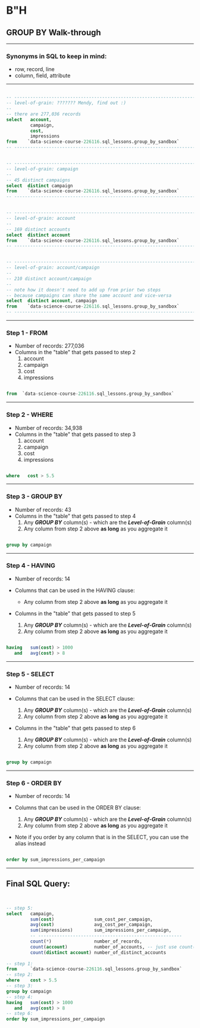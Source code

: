 # B"H


## GROUP BY Walk-through

---

### Synonyms in SQL to keep in mind:
- row, record, line
- column, field, attribute


---

```sql

-- -----------------------------------------------------------------------
-- level-of-grain: ??????? Mendy, find out :)
--
-- there are 277,036 records
select   account, 
         campaign, 
         cost,
         impressions 
from    `data-science-course-226116.sql_lessons.group_by_sandbox` 
-- -----------------------------------------------------------------------


-- -----------------------------------------------------------------------
-- level-of-grain: campaign
--
-- 45 distinct campaigns
select  distinct campaign         
from    `data-science-course-226116.sql_lessons.group_by_sandbox` 
-- -----------------------------------------------------------------------


-- -----------------------------------------------------------------------
-- level-of-grain: account
--
-- 169 distinct accounts
select  distinct account         
from    `data-science-course-226116.sql_lessons.group_by_sandbox` 
-- -----------------------------------------------------------------------


-- -----------------------------------------------------------------------
-- level-of-grain: account/campaign
--
-- 210 distinct account/campaign
--
-- note how it doesn't need to add up from prior two steps
-- because campaigns can share the same account and vice-versa
select  distinct account, campaign        
from    `data-science-course-226116.sql_lessons.group_by_sandbox` 
-- -----------------------------------------------------------------------

```


---



### Step 1 - FROM
- Number of records: 277,036
- Columns in the "table" that gets passed to step 2
    1. account
    2. campaign
    3. cost
    4. impressions

```sql

from  `data-science-course-226116.sql_lessons.group_by_sandbox` 


```


---


### Step 2 - WHERE
- Number of records: 34,938
- Columns in the "table" that gets passed to step 3
    1. account
    2. campaign
    3. cost
    4. impressions

```sql

where   cost > 5.5

```


---

### Step 3 - GROUP BY 
- Number of records: 43
- Columns in the "table" that gets passed to step 4
    1. Any ***GROUP BY*** column(s) - which are the ***Level-of-Grain*** column(s)
    2. Any column from step 2 above **as long** as you aggregate it
    

```sql

group by campaign 

```


---


### Step 4 - HAVING 
- Number of records: 14

- Columns that can be used in the HAVING clause:
    - Any column from step 2 above **as long** as you aggregate it

- Columns in the "table" that gets passed to step 5
    1. Any ***GROUP BY*** column(s) - which are the ***Level-of-Grain*** column(s)
    2. Any column from step 2 above **as long** as you aggregate it
    

```sql

having   sum(cost) > 1000
   and   avg(cost) > 8

```

---


### Step 5 - SELECT 
- Number of records: 14

- Columns that can be used in the SELECT clause:
    1. Any ***GROUP BY*** column(s) - which are the ***Level-of-Grain*** column(s)
    2. Any column from step 2 above **as long** as you aggregate it

- Columns in the "table" that gets passed to step 6
    1. Any ***GROUP BY*** column(s) - which are the ***Level-of-Grain*** column(s)
    2. Any column from step 2 above **as long** as you aggregate it
    

```sql

group by campaign 

```


---

### Step 6 - ORDER BY 
- Number of records: 14

- Columns that can be used in the ORDER BY clause:
    1. Any ***GROUP BY*** column(s) - which are the ***Level-of-Grain*** column(s)
    2. Any column from step 2 above **as long** as you aggregate it

- Note if you order by any column that is in the SELECT, you can use the alias instead    

```sql

order by sum_impressions_per_campaign

```

---

## Final SQL Query:

```sql


-- step 5:
select   campaign,
         sum(cost)               sum_cost_per_campaign,
         avg(cost)               avg_cost_per_campaign,
         sum(impressions)        sum_impressions_per_campaign,
         -- ------------------------------------------------------
         count(*)                number_of_records,
         count(account)          number_of_accounts, -- just use count(*) if you want number of records
         count(distinct account) number_of_distinct_accounts
         
-- step 1:
from     `data-science-course-226116.sql_lessons.group_by_sandbox` 
-- step 2:
where    cost > 5.5
-- step 3:
group by campaign 
-- step 4:
having   sum(cost) > 1000
   and   avg(cost) > 8
-- step 6:
order by sum_impressions_per_campaign

```